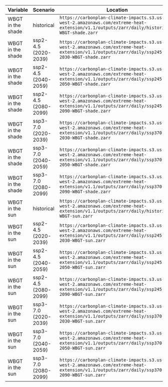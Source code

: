 | Variable          | Scenario             | Location                                                                                                                         |
| ----------------- | -------------------- | -------------------------------------------------------------------------------------------------------------------------------- |
| WBGT in the shade | historical           | `https://carbonplan-climate-impacts.s3.us-west-2.amazonaws.com/extreme-heat-extension/v1.1/outputs/zarr/daily/historical-WBGT-shade.zarr`  |
| WBGT in the shade | ssp2-4.5 (2020-2039) | `https://carbonplan-climate-impacts.s3.us-west-2.amazonaws.com/extreme-heat-extension/v1.1/outputs/zarr/daily/ssp245-2030-WBGT-shade.zarr` |
| WBGT in the shade | ssp2-4.5 (2040-2059) | `https://carbonplan-climate-impacts.s3.us-west-2.amazonaws.com/extreme-heat-extension/v1.1/outputs/zarr/daily/ssp245-2050-WBGT-shade.zarr` |
| WBGT in the shade | ssp2-4.5 (2080-2099) | `https://carbonplan-climate-impacts.s3.us-west-2.amazonaws.com/extreme-heat-extension/v1.1/outputs/zarr/daily/ssp245-2090-WBGT-shade.zarr` |
| WBGT in the shade | ssp3-7.0 (2020-2039) | `https://carbonplan-climate-impacts.s3.us-west-2.amazonaws.com/extreme-heat-extension/v1.1/outputs/zarr/daily/ssp370-2030-WBGT-shade.zarr` |
| WBGT in the shade | ssp3-7.0 (2040-2059) | `https://carbonplan-climate-impacts.s3.us-west-2.amazonaws.com/extreme-heat-extension/v1.1/outputs/zarr/daily/ssp370-2050-WBGT-shade.zarr` |
| WBGT in the shade | ssp3-7.0 (2080-2099) | `https://carbonplan-climate-impacts.s3.us-west-2.amazonaws.com/extreme-heat-extension/v1.1/outputs/zarr/daily/ssp370-2090-WBGT-shade.zarr` |
| WBGT in the sun   | historical           | `https://carbonplan-climate-impacts.s3.us-west-2.amazonaws.com/extreme-heat-extension/v1.1/outputs/zarr/daily/historical-WBGT-sun.zarr`    |
| WBGT in the sun   | ssp2-4.5 (2020-2039) | `https://carbonplan-climate-impacts.s3.us-west-2.amazonaws.com/extreme-heat-extension/v1.1/outputs/zarr/daily/ssp245-2030-WBGT-sun.zarr`   |
| WBGT in the sun   | ssp2-4.5 (2040-2059) | `https://carbonplan-climate-impacts.s3.us-west-2.amazonaws.com/extreme-heat-extension/v1.1/outputs/zarr/daily/ssp245-2050-WBGT-sun.zarr`   |
| WBGT in the sun   | ssp2-4.5 (2080-2099) | `https://carbonplan-climate-impacts.s3.us-west-2.amazonaws.com/extreme-heat-extension/v1.1/outputs/zarr/daily/ssp245-2090-WBGT-sun.zarr`   |
| WBGT in the sun   | ssp3-7.0 (2020-2039) | `https://carbonplan-climate-impacts.s3.us-west-2.amazonaws.com/extreme-heat-extension/v1.1/outputs/zarr/daily/ssp370-2030-WBGT-sun.zarr`   |
| WBGT in the sun   | ssp3-7.0 (2040-2059) | `https://carbonplan-climate-impacts.s3.us-west-2.amazonaws.com/extreme-heat-extension/v1.1/outputs/zarr/daily/ssp370-2050-WBGT-sun.zarr`   |
| WBGT in the sun   | ssp3-7.0 (2080-2099) | `https://carbonplan-climate-impacts.s3.us-west-2.amazonaws.com/extreme-heat-extension/v1.1/outputs/zarr/daily/ssp370-2090-WBGT-sun.zarr`   |

